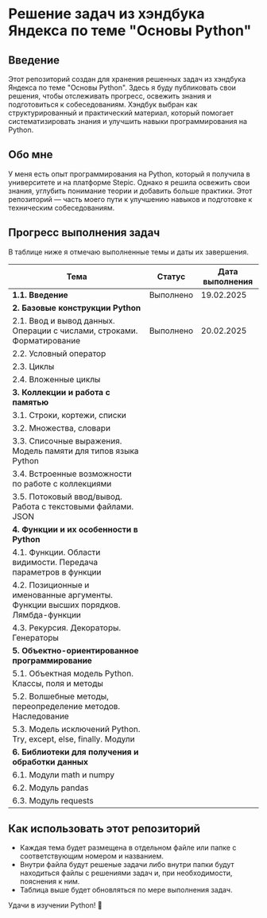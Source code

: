 # Решение задач из хэндбука Яндекса по теме "Основы Python"

## Введение

Этот репозиторий создан для хранения решенных задач из хэндбука Яндекса по теме "Основы Python". Здесь я буду публиковать свои решения, чтобы отслеживать прогресс, освежить знания и подготовиться к собеседованиям. Хэндбук выбран как структурированный и практический материал, который помогает систематизировать знания и улучшить навыки программирования на Python.

## Обо мне

У меня есть опыт программирования на Python, который я получила в университете и на платформе Stepic. Однако я решила освежить свои знания, углубить понимание теории и добавить больше практики. Этот репозиторий — часть моего пути к улучшению навыков и подготовке к техническим собеседованиям.

## Прогресс выполнения задач

В таблице ниже я отмечаю выполненные темы и даты их завершения.

| Тема                                                                 | Статус       | Дата выполнения |
|----------------------------------------------------------------------|--------------|-----------------|
| **1.1. Введение**                                                    | Выполнено    | 19.02.2025      |
| **2. Базовые конструкции Python**                                    |              |                 |
| 2.1. Ввод и вывод данных. Операции с числами, строками. Форматирование | Выполнено    | 20.02.2025      |
| 2.2. Условный оператор                                               |              |                 |
| 2.3. Циклы                                                           |              |                 |
| 2.4. Вложенные циклы                                                 |              |                 |
| **3. Коллекции и работа с памятью**                                  |              |                 |
| 3.1. Строки, кортежи, списки                                         |              |                 |
| 3.2. Множества, словари                                              |              |                 |
| 3.3. Списочные выражения. Модель памяти для типов языка Python       |              |                 |
| 3.4. Встроенные возможности по работе с коллекциями                  |              |                 |
| 3.5. Потоковый ввод/вывод. Работа с текстовыми файлами. JSON         |              |                 |
| **4. Функции и их особенности в Python**                             |              |                 |
| 4.1. Функции. Области видимости. Передача параметров в функции       |              |                 |
| 4.2. Позиционные и именованные аргументы. Функции высших порядков. Лямбда-функции |              |                 |
| 4.3. Рекурсия. Декораторы. Генераторы                                |              |                 |
| **5. Объектно-ориентированное программирование**                     |              |                 |
| 5.1. Объектная модель Python. Классы, поля и методы                  |              |                 |
| 5.2. Волшебные методы, переопределение методов. Наследование         |              |                 |
| 5.3. Модель исключений Python. Try, except, else, finally. Модули    |              |                 |
| **6. Библиотеки для получения и обработки данных**                   |              |                 |
| 6.1. Модули math и numpy                                             |              |                 |
| 6.2. Модуль pandas                                                   |              |                 |
| 6.3. Модуль requests                                                 |              |                 |

## Как использовать этот репозиторий

- Каждая тема будет размещена в отдельном файле или папке с соответствующим номером и названием.
- Внутри файла будут решеные задачи либо внутри папки будут находиться файлы с решениями задач и, при необходимости, пояснения к ним.
- Таблица выше будет обновляться по мере выполнения задач.

Удачи в изучении Python! 🚀